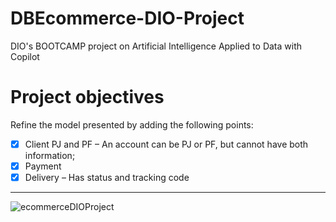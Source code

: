 # DBEcommerce-DIO-Project
DIO's BOOTCAMP project on Artificial Intelligence Applied to Data with Copilot
# Project objectives
Refine the model presented by adding the following points:

- [X] Client PJ and PF – An account can be PJ or PF, but cannot have both information;
- [X] Payment
- [X] Delivery – Has status and tracking code

- - -
![ecommerceDIOProject](https://github.com/user-attachments/assets/aac349a5-495b-4850-a310-f1c735770f16)
